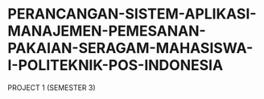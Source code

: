 # PERANCANGAN-SISTEM-APLIKASI-MANAJEMEN-PEMESANAN-PAKAIAN-SERAGAM-MAHASISWA-I-POLITEKNIK-POS-INDONESIA
PROJECT 1 (SEMESTER 3)
